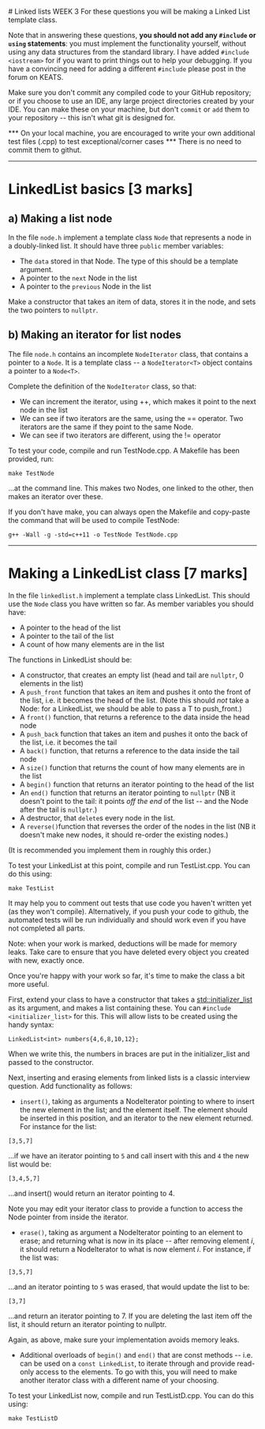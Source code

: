 \# Linked lists
WEEK 3
For these questions you will be making a Linked List template class.

Note that in answering these questions, **you should not add any `#include` or `using` statements**: you must implement the functionality yourself, without using any data structures from the standard library.  I have added `#include <iostream>` for if you want to print things out to help your debugging.  If you have a convincing need for adding a different `#include` please post in the forum on KEATS.

Make sure you don't commit any compiled code to your GitHub repository; or if you choose to use an IDE, any large project directories created by your IDE.  You can make these on your machine, but don't `commit` or `add` them to your repository -- this isn't what git is designed for.

*** On your local machine, you are encouraged to write your own additional test files (.cpp) to test exceptional/corner cases *** There is no need to commit them to githut. 

----

# LinkedList basics [3 marks]

## a) Making a list node

In the file `node.h` implement a template class `Node` that represents a node in a doubly-linked list.  It should have three `public` member variables:

- The `data` stored in that Node.  The type of this should be a template argument.
- A pointer to the `next` Node in the list
- A pointer to the `previous` Node in the list

Make a constructor that takes an item of data, stores it in the node, and sets the two pointers to `nullptr`.

## b) Making an iterator for list nodes

The file `node.h` contains an incomplete `NodeIterator` class, that contains a pointer to a `Node`.  It is a template class -- a `NodeIterator<T>` object contains a pointer to a `Node<T>`.

Complete the definition of the `NodeIterator` class, so that:

- We can increment the iterator, using ++, which makes it point to the next node in the list
- We can see if two iterators are the same, using the == operator.  Two iterators are the same if they point to the same Node.
- We can see if two iterators are different, using the != operator


To test your code, compile and run TestNode.cpp.  A Makefile has been provided, run:

`make TestNode`  

...at the command line.  This makes two Nodes, one linked to the other, then makes an iterator over these.

If you don't have make, you can always open the Makefile and copy-paste the command that will be used to compile TestNode:

`g++ -Wall -g -std=c++11 -o TestNode TestNode.cpp`

----

# Making a LinkedList class [7 marks]

In the file `linkedlist.h` implement a template class LinkedList.  This should use the `Node` class you have written so far.  As member variables you should have:

- A pointer to the head of the list
- A pointer to the tail of the list
- A count of how many elements are in the list

The functions in LinkedList should be:

- A constructor, that creates an empty list (head and tail are `nullptr`, 0 elements in the list)
- A `push_front` function that takes an item and pushes it onto the front of the list, i.e. it becomes the head of the list.  (Note this should *not* take a Node: for a LinkedList<T>, we should be able to pass a T to push_front.)
- A `front()` function, that returns a reference to the data inside the head node
- A `push_back` function that takes an item and pushes it onto the back of the list, i.e. it becomes the tail
- A `back()` function, that returns a reference to the data inside the tail node
- A `size()` function that returns the count of how many elements are in the list
- A `begin()` function that returns an iterator pointing to the head of the list
- An `end()` function that returns an iterator pointing to `nullptr`  (NB it doesn't point to the tail: it points *off the end* of the list -- and the Node after the tail is `nullptr`.)
- A destructor, that `delete`s every node in the list.
- A `reverse()`function that reverses the order of the nodes in the list (NB it doesn't make new nodes, it should re-order the existing nodes.)

(It is recommended you implement them in roughly this order.)

To test your LinkedList at this point, compile and run TestList.cpp.  You can do this using:

`make TestList`  

It may help you to comment out tests that use code you haven't written yet (as they won't compile).  Alternatively, if you push your code to github, the automated tests will be run individually and should work even if you have not completed all parts.

Note: when your work is marked, deductions will be made for memory leaks.  Take care to ensure that you have deleted every object you created with new, exactly once.

Once you're happy with your work so far, it's time to make the class a bit more useful.

First, extend your class to have a constructor that takes a [std::initializer\_list<T>](http://en.cppreference.com/w/cpp/utility/initializer_list) as its argument, and makes a list containing these.  You can `#include <initializer_list>` for this.  This will allow lists to be created using the handy syntax:

`LinkedList<int> numbers{4,6,8,10,12};`  

When we write this, the numbers in braces are put in the initializer_list and passed to the constructor.

Next, inserting and erasing elements from linked lists is a classic interview question.  Add functionality as follows:

- `insert()`, taking as arguments a NodeIterator pointing to where to insert the new element in the list; and the element itself.  The element should be inserted in this position, and an iterator to the new element returned.  For instance for the list:

`[3,5,7]`

...if we have an iterator pointing to `5` and call insert with this and `4` the new list would be:

`[3,4,5,7]`

...and insert() would return an iterator pointing to 4.

Note you may edit your iterator class to provide a function to access the Node pointer from inside the iterator.

- `erase()`, taking as argument a NodeIterator pointing to an element to erase; and returning what is now in its place -- after removing element *i*, it should return a NodeIterator to what is now element *i*.  For instance, if the list was:
 

`[3,5,7]`

...and an iterator pointing to `5` was erased, that would update the list to be:

`[3,7]`

...and return an iterator pointing to 7.  If you are deleting the last item off the list, it should return an iterator pointing to nullptr.

Again, as above, make sure your implementation avoids memory leaks.

- Additional overloads of `begin()` and `end()` that are const methods -- i.e. can be used on a `const LinkedList`, to iterate through and provide read-only access to the elements.  To go with this, you will need to make another iterator class with a different name of your choosing.

To test your LinkedList now, compile and run TestListD.cpp.  You can do this using:

`make TestListD`  
